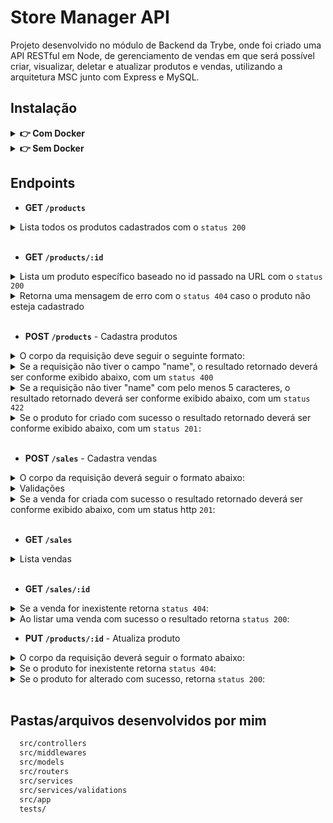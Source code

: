 # Store Manager API

Projeto desenvolvido no módulo de Backend da Trybe, onde foi criado uma API RESTful em Node, de gerenciamento de vendas em que será possível criar, visualizar, deletar e atualizar produtos e vendas, utilizando a arquitetura MSC junto com Express e MySQL.

## Instalação

<details>
  
 <summary><strong>👉 Com Docker</strong></summary> 
  
  **:warning: Antes de começar, seu docker-compose precisa estar na versão 1.29 ou superior. [Veja aqui](https://www.digitalocean.com/community/tutorials/how-to-install-and-use-docker-compose-on-ubuntu-20-04-pt) ou [na documentação](https://docs.docker.com/compose/install/) como instalá-lo. No primeiro artigo, você pode substituir onde está com `1.26.0` por `1.29.2`.**
  
  > :information_source: Rode os serviços `node` e `db` com o comando `docker-compose up -d`.
  
  - Lembre-se de parar o `mysql` se estiver usando localmente na porta padrão (`3306`), ou adapte, caso queria fazer uso da aplicação em containers;
  - Esses serviços irão inicializar um container chamado `store_manager` e outro chamado `store_manager_db`;
  - A partir daqui você pode rodar o container `store_manager` via CLI ou abri-lo no VS Code.
  
  > :information_source: Opção 1: Use o comando `docker-compose run --rm node npm test`, ou para acessar o container e executar lá:
  
  > :information_source: Opção 2: Use o comando `docker exec -it store_manager bash` e sigas passos abaixo.
  
  - Ele te dará acesso ao terminal interativo do container criado pelo compose, que está rodando em segundo plano.
  
  > :information_source: Instale as dependências [**Caso existam**] com `npm install` dentro do container store_manager
  
  - **:warning: Atenção:** Caso opte por utilizar o Docker, **TODOS** os comandos disponíveis no `package.json` (npm start, npm test, npm run dev, ...) devem ser executados **DENTRO** do container, ou seja, no terminal que aparece após a execução do comando `docker exec` citado acima.
  
  - **:warning: Atenção:** O **git** dentro do container não vem configurado com suas credenciais. Ou faça os commits fora do container, ou configure as suas credenciais do git dentro do container.
</details>

<details>
  <summary><strong>👉 Sem Docker</strong></summary>
  > :information_source: Instale as dependências [**Caso existam**] com `npm install`
  
  - **⚠️ **Atenção**** Não rode o comando npm audit fix! Ele atualiza várias dependências do projeto, e essa atualização gera conflitos com o avaliador.
  - **⚠️ **Atenção**** A versão do `Node.js` e `NPM` a ser utilizada é `"node": ">=16.0.0"` e `"npm": ">=7.0.0"`, como descrito na chave `engines` no arquivo `package.json`. Idealmente deve-se utilizar o Node.js na versão `16.14`, a versão na qual este projeto foi testado.
  - Crie um arquivo `.env` na raiz do projeto seguindo o padrão do arquivo [`env.example`](./env.example) e o modifique de acordo com a necessidade.
  - Coloque `env $(cat .env)` antes de qualquer comando que for executar, por exemplo:
  
  ```bash
  env $(cat .env) npm run dev
  ```
</details>

## Endpoints
- <strong>GET `/products` </strong>

<details>
  <summary>Lista todos os produtos cadastrados com o <code>status 200</code></summary>

  ```json
  [
    {
      "id": 1,
      "name": "Martelo de Thor"
    },
    {
      "id": 2,
      "name": "Traje de encolhimento"
    }
    /* ... */
  ]
  ```
</details>

<br>

- <strong>GET `/products/:id` </strong>

<details>
  <summary>Lista um produto específico baseado no id passado na URL com o <code>status 200</code></summary>
  
  ```json
    {
      "id": 1,
      "name": "Martelo de Thor"
    }
  ```
</details>

<details>
  <summary>Retorna uma mensagem de erro com o <code>status 404</code> caso o produto não esteja cadastrado</summary>
  
  ```json
    { "message": "Product not found" }
  ```
</details>

<br>

- <strong> POST `/products`</strong> - Cadastra produtos

<details>
  <summary>O corpo da requisição deve seguir o seguinte formato:</summary>

  ```json
    {
      "id": 4,
      "name": "ProdutoX"
    }
  ```
</details>
<details>
  <summary>Se a requisição não tiver o campo "name", o resultado retornado deverá ser conforme exibido abaixo, com um <code>status 400</code></summary>

  ```json
  { "message": "\"name\" is required" }
  ```
</details>
<details>
  <summary>Se a requisição não tiver "name" com pelo menos 5 caracteres, o resultado retornado deverá ser conforme exibido abaixo, com um <code>status 422</code></summary>

  ```json
  { "message": "\"name\" length must be at least 5 characters long" }
  ```
</details>
<details>
  <summary>Se o produto for criado com sucesso o resultado retornado deverá ser conforme exibido abaixo, com um <code>status 201:</code></summary>

  ```json
  {
    "id": 4,
    "name": "ProdutoX"
  }
  ```
</details>

<br> 

- <strong> POST `/sales`</strong> - Cadastra vendas


<details>
  <summary>O corpo da requisição deverá seguir o formato abaixo:</summary>

  ```json
    [
      {
        "productId": 1,
        "quantity": 1
      },
      {
        "productId": 2,
        "quantity": 5
      }
    ]
  ```
</details>
<details>
  <summary>Validações</summary>
  
  - Se algum dos itens da requisição não tiver o campo `productId`, retorna status http `400`:

  ```json
  { "message": "\"productId\" is required" }
  ```


  - Se algum dos itens da requisição não tiver o campo `quantity`, retorna status http `400` :

  ```json
  { "message": "\"quantity\" is required" }
  ```

  - Se a requisição tiver algum item em que o campo `quantity` seja menor ou igual a zero, retorna status http `422`:

  ```json
  { "message": "\"quantity\" must be greater than or equal to 1" }
  ```

  - Se o campo `productId` do item da requisição não existir no banco de dados, retorna status http `404`:

  ```json
  { "message": "Product not found" }
  ```

  - Se a requisição tiver algum item cujo campo `productId` não existe no banco de dados, retorna status http `404`:

  ```json
  { "message": "Product not found" }
  ```
</details>
<details>
  <summary>Se a venda for criada com sucesso o resultado retornado deverá ser conforme exibido abaixo, com um status http <code>201</code>:</summary>
   - 

  ```json
  {
    "id": 3,
    "itemsSold": [
      {
        "productId": 1,
        "quantity": 1
      },
      {
        "productId": 2,
        "quantity": 5
      }
    ]
  }
  ```
</details>

<br> 

- <strong>GET `/sales`</strong>

<details>
  <summary>Lista vendas</summary>

- Exemplo de retorno:

  ```json
  [
    {
      "saleId": 1,
      "date": "2021-09-09T04:54:29.000Z",
      "productId": 1,
      "quantity": 2
    },
    {
      "saleId": 1,
      "date": "2021-09-09T04:54:54.000Z",
      "productId": 2,
      "quantity": 2
    }

    /* ... */
  ]
  ```
</details>

<br>

- <strong>GET `/sales/:id`</strong>

<details>
  <summary>Se a venda for inexistente retorna <code>status 404</code>:</summary>

  ```json
  { "message": "Sale not found" }
  ```
</details>
<details>
  <summary>
    Ao listar uma venda com sucesso o resultado retorna <code>status 200</code>:
  </summary>

  ```json
  [
    {
      "date": "2021-09-09T04:54:29.000Z",
      "productId": 1,
      "quantity": 2
    },
    {
      "date": "2021-09-09T04:54:54.000Z",
      "productId": 2,
      "quantity": 2
    }

    /* ... */
  ]
  ```
</details>

- <strong>PUT `/products/:id`</strong> - Atualiza produto

<details>
  <summary>O corpo da requisição deverá seguir o formato abaixo:</summary>

  ```json
    {
      "name": "Martelo do Batman"
    }
  ```
</details>
<details>
  <summary>Se o produto for inexistente retorna <code>status 404</code>:</summary>

  ```json
      { "message": "Product not found" }
  ```
</details>
<details>
  <summary>Se o produto for alterado com sucesso, retorna <code>status 200</code>:</summary>

  ```json
    {
      "id": 1,
      "name": "Martelo do Batman"
    }
  ```
</details>

<br>

## Pastas/arquivos desenvolvidos por mim

```bash
  src/controllers
  src/middlewares
  src/models
  src/routers
  src/services
  src/services/validations
  src/app
  tests/
```
